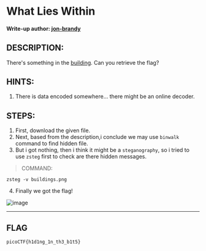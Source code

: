 # What Lies Within
#### Write-up author: [jon-brandy](https://github.com/jon-brandy)
## DESCRIPTION:
There's something in the [building](https://github.com/jon-brandy/CTF-WRITE-UP/blob/c67d516859aee563643bfbd735a4a10abcafc16c/Asset/What%20Lies%20Within/buildings.png). Can you retrieve the flag?
## HINTS:
1. There is data encoded somewhere... there might be an online decoder.
## STEPS:
1. First, download the given file.
2. Next, based from the description,i conclude we may use `binwalk` command to find hidden file.
3. But i got nothing, then i think it might be a `steganography`, so i tried to use `zsteg` first to check are there hidden messages.

> COMMAND:

```
zsteg -v buildings.png
```

4. Finally we got the flag!

![image](https://user-images.githubusercontent.com/70703371/180368361-a4a5942e-fadf-453e-a6a4-3da272e56595.png)


---
## FLAG

```
picoCTF{h1d1ng_1n_th3_b1t5}
```
